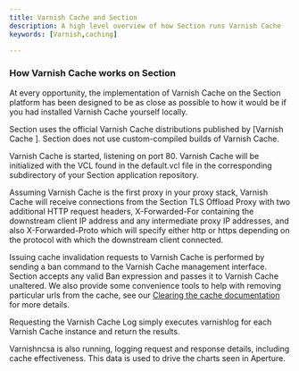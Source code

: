 ```yaml
---
title: Varnish Cache and Section  
description: A high level overview of how Section runs Varnish Cache 
keywords: [Varnish,caching]

---
```

### How Varnish Cache  works on Section

At every opportunity, the implementation of Varnish Cache on the Section platform has been designed to be as close as possible to how it would be if you had installed Varnish Cache yourself locally.

Section uses the official Varnish Cache distributions published by [Varnish Cache ]. Section does not use custom-compiled builds of Varnish Cache.

Varnish Cache is started, listening on port 80. Varnish Cache will be initialized with the VCL found in the default.vcl file in the corresponding subdirectory of your Section application repository.

Assuming Varnish Cache is the first proxy in your proxy stack, Varnish Cache will receive connections from the Section TLS Offload Proxy with two additional HTTP request headers, X-Forwarded-For containing the downstream client IP address and any intermediate proxy IP addresses, and also X-Forwarded-Proto which will specify either http or https depending on the protocol with which the downstream client connected.

Issuing cache invalidation requests to Varnish Cache is performed by sending a ban command to the Varnish Cache management interface. Section accepts any valid Ban expression and passes it to Varnish Cache unaltered. We also provide some convenience tools to help
with removing particular urls from the cache, see our [Clearing the cache documentation](/docs/clearing-the-cache/) for more details.

Requesting the Varnish Cache Log simply executes varnishlog for each Varnish Cache instance and return the results.

Varnishncsa is also running, logging request and response details, including cache effectiveness. This data is used to drive the charts seen in Aperture.
